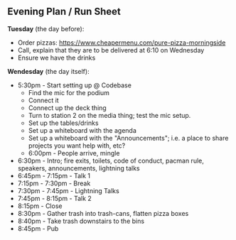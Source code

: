 ## Evening Plan / Run Sheet

**Tuesday** (the day before):
- Order pizzas: <https://www.cheapermenu.com/pure-pizza-morningside>
- Call, explain that they are to be delivered at 6:10 on Wednesday
- Ensure we have the drinks

**Wendesday** (the day itself):
- 5:30pm - Start setting up @ Codebase
  - Find the mic for the podium
  - Connect it
  - Connect up the deck thing
  - Turn to station 2 on the media thing; test the mic setup.
  - Set up the tables/drinks
  - Set up a whiteboard with the agenda
  - Set up a whiteboard with the "Announcements"; i.e. a place to share projects you want help with, etc?
  - 6:00pm - People arrive, mingle
- 6:30pm - Intro; fire exits, toilets, code of conduct, pacman rule, speakers, announcements, lightning talks
- 6:45pm - 7:15pm - Talk 1
- 7:15pm - 7:30pm - Break
- 7:30pm - 7:45pm - Lightning Talks
- 7:45pm - 8:15pm - Talk 2
- 8:15pm - Close
- 8:30pm - Gather trash into trash-cans, flatten pizza boxes
- 8:40pm - Take trash downstairs to the bins
- 8:45pm - Pub

